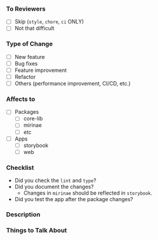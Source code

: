 ### To Reviewers
- [ ] Skip (`style`, `chore`, `ci` ONLY)
- [ ] Not that difficult

### Type of Change
- [ ] New feature
- [ ] Bug fixes
- [ ] Feature improvement
- [ ] Refactor
- [ ] Others (performance improvement, CI/CD, etc.)

### Affects to
- [ ] Packages
  - [ ] core-lib
  - [ ] mirinae
  - [ ] etc 

- [ ] Apps
  - [ ] storybook
  - [ ] web

### Checklist
- Did you check the `lint` and `type`?
- Did you document the changes?
  - Changes in `mirinae` should be reflected in `storybook`.
- Did you test the app after the package changes?


### Description


### Things to Talk About
